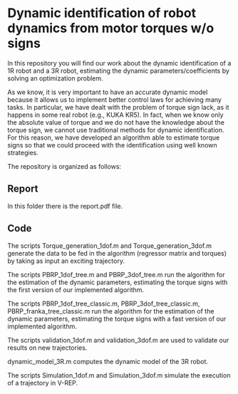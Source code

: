 # Dynamic identification of robot dynamics from motor torques w/o signs

In this repository you will find our work about the dynamic identification of a 1R robot and a 3R robot, estimating the dynamic parameters/coefficients by solving an optimization problem.

As we know, it is very important to have an accurate dynamic model because it allows us to implement better control laws for achieving many tasks. In particular, we have dealt with the problem of torque sign lack, as it happens in some real robot (e.g., KUKA KR5). In fact, when we know only the absolute value of torque and we do not have the knowledge about the torque sign, we cannot use traditional methods for dynamic identification. For this reason, we have developed an algorithm able to estimate torque signs so that we could proceed with the identification using well known strategies.

The repository is organized as follows:

## Report
In this folder there is the report.pdf file.

## Code

The scripts Torque_generation_1dof.m and Torque_generation_3dof.m generate the data to be fed in the algorithm (regressor matrix and torques) by taking as input an exciting trajectory.

The scripts PBRP_1dof_tree.m and PBRP_3dof_tree.m run the algorithm for the estimation of the dynamic parameters, estimating the torque signs with the first version of our implemented algorithm.

The scripts PBRP_1dof_tree_classic.m, PBRP_3dof_tree_classic.m, PBRP_franka_tree_classic.m run the algorithm for the estimation of the dynamic parameters, estimating the torque signs with a fast version of our implemented algorithm.

The scripts validation_1dof.m and validation_3dof.m are used to validate our results on new trajectories.

dynamic_model_3R.m computes the dynamic model of the 3R robot.

The scripts Simulation_1dof.m and Simulation_3dof.m simulate the execution of a trajectory in V-REP.
